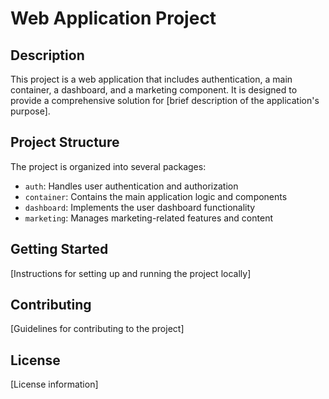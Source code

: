 # Web Application Project

## Description
This project is a web application that includes authentication, a main container, a dashboard, and a marketing component. It is designed to provide a comprehensive solution for [brief description of the application's purpose].

## Project Structure
The project is organized into several packages:

- `auth`: Handles user authentication and authorization
- `container`: Contains the main application logic and components
- `dashboard`: Implements the user dashboard functionality
- `marketing`: Manages marketing-related features and content

## Getting Started
[Instructions for setting up and running the project locally]

## Contributing
[Guidelines for contributing to the project]

## License
[License information]